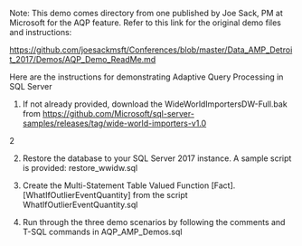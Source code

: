 Note: This demo comes directory from one published by Joe Sack, PM at Microsoft for the AQP feature. Refer to this link for the original demo files and instructions:

https://github.com/joesackmsft/Conferences/blob/master/Data_AMP_Detroit_2017/Demos/AQP_Demo_ReadMe.md

Here are the instructions for demonstrating Adaptive Query Processing in SQL Server 

1. If not already provided, download the WideWorldImportersDW-Full.bak from https://github.com/Microsoft/sql-server-samples/releases/tag/wide-world-importers-v1.0

2

2. Restore the database to your SQL Server 2017 instance. A sample script is provided: restore_wwidw.sql

3. Create the Multi-Statement Table Valued Function [Fact].[WhatIfOutlierEventQuantity] from the script WhatIfOutlierEventQuantity.sql

4. Run through the three demo scenarios by following the comments and T-SQL commands in AQP_AMP_Demos.sql
